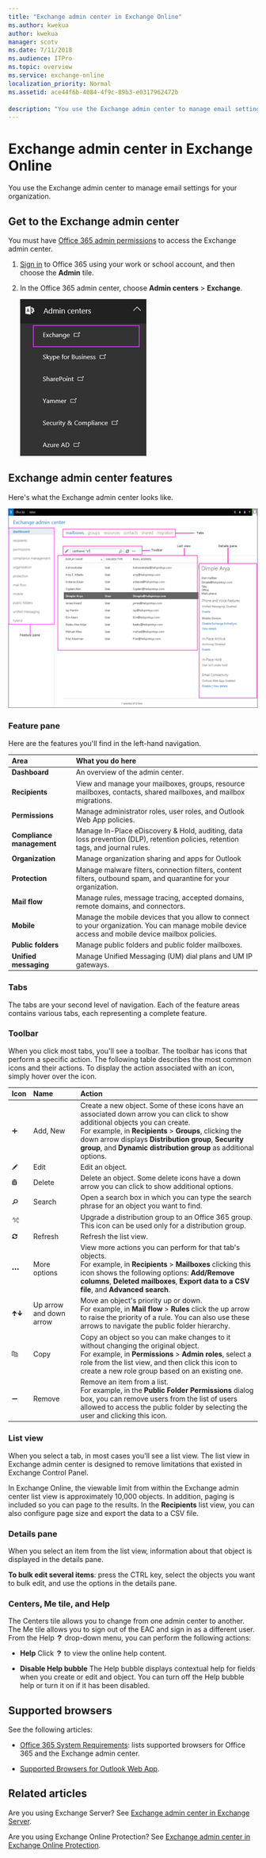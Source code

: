 ```yaml
---
title: "Exchange admin center in Exchange Online"
ms.author: kwekua
author: kwekua
manager: scotv
ms.date: 7/11/2018
ms.audience: ITPro
ms.topic: overview
ms.service: exchange-online
localization_priority: Normal
ms.assetid: ace44f6b-4084-4f9c-89b3-e0317962472b

description: "You use the Exchange admin center to manage email settings for your organization."
---
```


# Exchange admin center in Exchange Online

You use the Exchange admin center to manage email settings for your organization.
  
## Get to the Exchange admin center

You must have [Office 365 admin permissions](https://go.microsoft.com/fwlink/p/?LinkID=255444) to access the Exchange admin center. 
  
1. [Sign in](https://go.microsoft.com/fwlink/p/?LinkID=529144) to Office 365 using your work or school account, and then choose the **Admin** tile. 
    
2. In the Office 365 admin center, choose **Admin centers** \> **Exchange**.
    
    ![Get to the Exchange admin center](media/ae439954-b836-47fa-9d02-3709b93cdb10.jpg)
  
## Exchange admin center features

Here's what the Exchange admin center looks like.
  
![Common User Interface Elements of the EAC](media/ITPro_EXO_EAC_EACwCallouts.png)
  
### Feature pane

Here are the features you'll find in the left-hand navigation.
  
|**Area**|**What you do here**|
|:-----|:-----|
|**Dashboard** <br/> |An overview of the admin center.  <br/> |
|**Recipients** <br/> |View and manage your mailboxes, groups, resource mailboxes, contacts, shared mailboxes, and mailbox migrations.  <br/> |
|**Permissions** <br/> |Manage administrator roles, user roles, and Outlook Web App policies.  <br/> |
|**Compliance management** <br/> |Manage In-Place eDiscovery & Hold, auditing, data loss prevention (DLP), retention policies, retention tags, and journal rules.  <br/> |
|**Organization** <br/> |Manage organization sharing and apps for Outlook  <br/> |
|**Protection** <br/> |Manage malware filters, connection filters, content filters, outbound spam, and quarantine for your organization.  <br/> |
|**Mail flow** <br/> |Manage rules, message tracing, accepted domains, remote domains, and connectors.  <br/> |
|**Mobile** <br/> |Manage the mobile devices that you allow to connect to your organization. You can manage mobile device access and mobile device mailbox policies.  <br/> |
|**Public folders** <br/> |Manage public folders and public folder mailboxes.  <br/> |
|**Unified messaging** <br/> |Manage Unified Messaging (UM) dial plans and UM IP gateways.  <br/> |
   
### Tabs

The tabs are your second level of navigation. Each of the feature areas contains various tabs, each representing a complete feature.
  
### Toolbar

When you click most tabs, you'll see a toolbar. The toolbar has icons that perform a specific action. The following table describes the most common icons and their actions. To display the action associated with an icon, simply hover over the icon.
  
|**Icon**|**Name**|**Action**|
|:-----|:-----|:-----|
|![Add Icon](media/ITPro_EAC_AddIcon.gif)           <br/> |Add, New  <br/> |Create a new object. Some of these icons have an associated down arrow you can click to show additional objects you can create.  <br/> For example, in **Recipients** \> **Groups**, clicking the down arrow displays **Distribution group**, **Security group**, and **Dynamic distribution group** as additional options.  <br/> |
|![Edit icon](media/ITPro_EAC_EditIcon.gif)           <br/> |Edit  <br/> |Edit an object.  <br/> |
|![Delete icon](media/ITPro_EAC_DeleteIcon.gif)           <br/> |Delete  <br/> |Delete an object. Some delete icons have a down arrow you can click to show additional options.  <br/> |
|![Search icon](media/ITPro_EAC_.gif)           <br/> |Search  <br/> |Open a search box in which you can type the search phrase for an object you want to find.  <br/> |
|![Icon: Upgrade distribution group to Office 365 group](media/f48d2ecd-36e1-4ec1-a4eb-7c97a23d81dc.gif)           <br/> ||Upgrade a distribution group to an Office 365 group. This icon can be used only for a distribution group.  <br/> |
|![Refresh Icon](media/ITPro_EAC_RefreshIcon.gif)           <br/> |Refresh  <br/> |Refresh the list view.  <br/> |
|![More Options Icon](media/ITPro_EAC_MoreOptionsIcon.gif)           <br/> |More options  <br/> |View more actions you can perform for that tab's objects.  <br/> For example, in **Recipients** \> **Mailboxes** clicking this icon shows the following options: **Add/Remove columns**, **Deleted mailboxes**, **Export data to a CSV file**, and **Advanced search**.  <br/> |
|![Up Arrow Icon](media/ITPro_EAC_UpArrowIcon.gif)![Down Arrow Icon](media/ITPro_EAC_DownArrowIcon.gif)           <br/> |Up arrow and down arrow  <br/> |Move an object's priority up or down.  <br/>  For example, in **Mail flow** \> **Rules** click the up arrow to raise the priority of a rule. You can also use these arrows to navigate the public folder hierarchy.  <br/> |
|![Copy Icon](media/ITPro_EAC_CopyIcon.gif)           <br/> |Copy  <br/> |Copy an object so you can make changes to it without changing the original object.  <br/> For example, in **Permissions** \> **Admin roles**, select a role from the list view, and then click this icon to create a new role group based on an existing one.  <br/> |
|![Remove icon](media/ITPro_EAC_RemoveIcon.gif)           <br/> |Remove  <br/> |Remove an item from a list.  <br/> For example, in the **Public Folder Permissions** dialog box, you can remove users from the list of users allowed to access the public folder by selecting the user and clicking this icon.  <br/> |
   
### List view

When you select a tab, in most cases you'll see a list view. The list view in Exchange admin center is designed to remove limitations that existed in Exchange Control Panel.
  
In Exchange Online, the viewable limit from within the Exchange admin center list view is approximately 10,000 objects. In addition, paging is included so you can page to the results. In the **Recipients** list view, you can also configure page size and export the data to a CSV file. 
  
### Details pane

When you select an item from the list view, information about that object is displayed in the details pane.
  
 **To bulk edit several items**: press the CTRL key, select the objects you want to bulk edit, and use the options in the details pane. 
  
### Centers, Me tile, and Help

The Centers tile allows you to change from one admin center to another. The Me tile allows you to sign out of the EAC and sign in as a different user. From the Help ![Help Icon](media/ITPro_EAC_HelpIcon.gif) drop-down menu, you can perform the following actions: 
  
- **Help** Click ![Help Icon](media/ITPro_EAC_HelpIcon.gif) to view the online help content. 
    
- **Disable Help bubble** The Help bubble displays contextual help for fields when you create or edit and object. You can turn off the Help bubble help or turn it on if it has been disabled. 
    
## Supported browsers
<a name="SB"> </a>

See the following articles:
  
- [Office 365 System Requirements](https://go.microsoft.com/fwlink/p/?LinkID=402699): lists supported browsers for Office 365 and the Exchange admin center.
    
- [Supported Browsers for Outlook Web App](https://go.microsoft.com/fwlink/p/?LinkId=402700).
    
## Related articles
<a name="SB"> </a>

Are you using Exchange Server? See [Exchange admin center in Exchange Server](http://technet.microsoft.com/library/a9aea11a-6ba3-4f4a-a76e-79072e7cfc7d.aspx).
  
Are you using Exchange Online Protection? See [Exchange admin center in Exchange Online Protection](http://technet.microsoft.com/library/97921f0e-832f-40c7-b56d-414faede5191.aspx).
  

